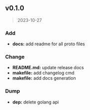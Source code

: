 
<a name="v0.1.0"></a>
## v0.1.0

> 2023-10-27

### Add

* **docs:** add readme for all proto files

### Change

* **README.md:** update release docs
* **makefile:** add changelog cmd
* **makefile:** add docs generation

### Dump

* **dep:** delete golang api


